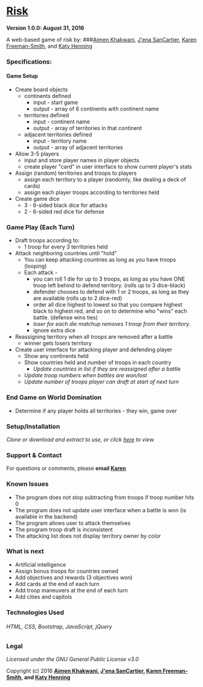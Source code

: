 # [Risk](http://karenfreemansmith.github.io/risk) 
__Version 1.0.0: August 31, 2016__

A web-based game of risk by:
###[Aimen Khakwani](https://github.com/aimenkhakwani), [J'ena SanCartier](https://github.com/jenasancartier), [Karen Freeman-Smith](https://github.com/karenfreemansmith), and [Katy Henning](https://github.com/KatyCodes)

### Specifications:
#### Game Setup
* Create board objects
  * continents defined
    * input - start game
    * output - array of 6 continents with continent name
  * territories defined
    * input - continent name
    * output - array of territories in that continent
  * adjacent territories defined
    * input - territory name
    * output - array of adjacent territories
* Allow 3-5 players
  * input and store player names in player objects
  * create player "card" in user interface to show current player's stats
* Assign (random) territories and troops to players
  * assign each territory to a player (randomly, like dealing a deck of cards)
  * assign each player troops according to territories held
* Create game dice
  * 3 - 6-sided black dice for attacks
  * 2 - 6-sided red dice for defense

### Game Play (Each Turn)
* Draft troops according to:
  * 1 troop for every 3 territories held
* Attack neighboring countries until "hold"
  * You can keep attacking countries as long as you have troops (looping)
  * Each attack -
    * you can roll 1 die for up to 3 troops, as long as you have ONE troop left behind to defend territory. (rolls up to 3 dice-black)
    * defender chooses to defend with 1 or 2 troops, as long as they are available (rolls up to 2 dice-red)
    * order all dice highest to lowest so that you compare highest black to highest red, and so on to determine who "wins" each battle. (defense wins ties)
    * *loser for each die matchup removes 1 troop from their territory.*
    * ignore extra dice
* Reassigning territory when all troops are removed after a battle
  * winner gets losers territory
* Create user interface for attacking player and defending player
  * Show any continents held
  * Show countries held and number of troops in each country
    * *Update countries in list if they are reassigned after a battle*
  * *Update troop numbers when battles are won/lost*
  * *Update number of troops player can draft at start of next turn*

### End Game on World Domination
* Determine if any player holds all territories - they win, game over

### Setup/Installation
*Clone or download and extract to use, or click [here](http://karenfreemansmith.github.io/myportfolio) to view.*

### Support & Contact
For questions or comments, please __email [Karen](karenfreemansmith@gmail.com)__

### Known Issues
* The program does not stop subtracting from troops if troop number hits 0
* The program does not update user interface when a battle is won (is available in the backend)
* The program allows user to attack themselves
* The program troop draft is inconsistent
* The attacking list does not display territory owner by color

### What is next
* Artificial intelligence
* Assign bonus troops for countries owned
* Add objectives and rewards (3 objectives won)
* Add cards at the end of each turn
* Add troop maneuvers at the end of each turn
* Add cities and capitols

### Technologies Used
###### HTML, CSS, Bootstrap, JavaScript, jQuery

### Legal
*Licensed under the GNU General Public License v3.0*

Copyright (c) 2016 **[Aimen Khakwani](https://github.com/aimenkhakwani), [J'ena SanCartier](https://github.com/jenasancartier), [Karen Freeman-Smith](https://github.com/karenfreemansmith), and [Katy Henning](https://github.com/KatyCodes)**

